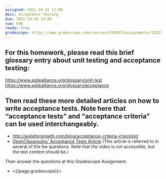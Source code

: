 ```yaml
---
assigned: 2021-10-22 11:00
desc: Acceptance Testing
due: 2021-10-29 14:00
num: h06
ready: true
gradescope: https://www.gradescope.com/courses/318403/assignments/1523991
---
```


<div style="display:none;">https://ucsb-cs148.github.io/f21/hwk/h06/</div>

## For this homework, please read this brief glossary entry about unit testing and acceptance testing:

https://www.agilealliance.org/glossary/unit-test
https://www.agilealliance.org/glossary/acceptance

## Then read these more detailed articles on how to write acceptance tests. Note here that “acceptance tests” and “acceptance criteria” can be used interchangeably.

* http://agileforgrowth.com/blog/acceptance-criteria-checklist/
* [OpenClassrooms' Acceptance Tests Article](https://openclassrooms.com/en/courses/4544611-write-agile-documentation-user-stories-acceptance-tests/4810081-writing-acceptance-tests) (This article is referred to in several of the hw questions. Note that the video is not accessible, but the text content should be.) 

Then answer the questions at this Gradescope Assignment:

* <{{page.gradescope}}>
